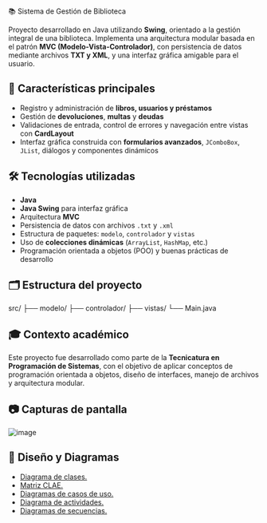 📚 Sistema de Gestión de Biblioteca 

Proyecto desarrollado en Java utilizando **Swing**, orientado a la gestión integral de una biblioteca. Implementa una arquitectura modular basada en el patrón **MVC (Modelo-Vista-Controlador)**, con persistencia de datos mediante archivos **TXT y XML**, y una interfaz gráfica amigable para el usuario.

## 🧩 Características principales

- Registro y administración de **libros, usuarios y préstamos**
- Gestión de **devoluciones**, **multas** y **deudas**
- Validaciones de entrada, control de errores y navegación entre vistas con **CardLayout**
- Interfaz gráfica construida con **formularios avanzados**, `JComboBox`, `JList`, diálogos y componentes dinámicos

## 🛠️ Tecnologías utilizadas

- **Java**
- **Java Swing** para interfaz gráfica
- Arquitectura **MVC**
- Persistencia de datos con archivos `.txt` y `.xml`
- Estructura de paquetes: `modelo`, `controlador` y `vistas`
- Uso de **colecciones dinámicas** (`ArrayList`, `HashMap`, etc.)
- Programación orientada a objetos (POO) y buenas prácticas de desarrollo

## 🗂️ Estructura del proyecto

src/
├── modelo/
├── controlador/
├── vistas/
└── Main.java


## 🎓 Contexto académico

Este proyecto fue desarrollado como parte de la **Tecnicatura en Programación de Sistemas**, con el objetivo de aplicar conceptos de programación orientada a objetos, diseño de interfaces, manejo de archivos y arquitectura modular.

## 📷 Capturas de pantalla

![image](https://github.com/user-attachments/assets/20457fa9-b767-4ca7-82fd-966f280226e3)

## 📐 Diseño y Diagramas

- [Diagrama de clases.](https://drive.google.com/file/d/1-Mo6MCG1Wfvtpl1vYN23HvXt1E1HXIna/view?usp=sharing)
- [Matriz CLAE.](https://drive.google.com/file/d/1-Q4Fm5FPuZZfMt32lhZUA-eNY2oa2msq/view?usp=sharing)
- [Diagramas de casos de uso.](https://drive.google.com/file/d/1jgXRfzMZfU7-kkka08o0r4XeAbYp0lrW/view?usp=sharing) 
- [Diagrama de actividades.](https://drive.google.com/file/d/1-PmMDT38MV_8gLArJzkKGKvnaaAMk8kj/view?usp=sharing)
- [Diagramas de secuencias.](https://drive.google.com/file/d/1-M2tfieYeK5k_2CFGG5c2uSxMjvQP0TX/view?usp=sharing)

